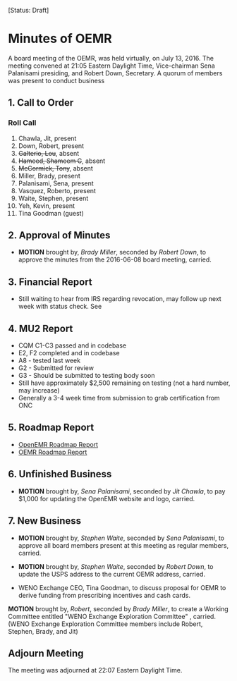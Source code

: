 [Status: Draft]

# Minutes of OEMR
A board meeting of the OEMR, was held virtually, on July 13, 2016. The meeting convened at 21:05 Eastern Daylight Time, Vice-chairman Sena Palanisami presiding, and Robert Down, Secretary. A quorum of members was present to conduct business

## 1. Call to Order

### Roll Call

1. Chawla, Jit, present
2. Down, Robert, present
3. ~~Galterio, Lou~~, absent
4. ~~Hameed, Shameem C~~, absent
5. ~~McCormick, Tony~~, absent
6. Miller, Brady, present
7. Palanisami, Sena, present
8. Vasquez, Roberto, present
9. Waite, Stephen, present
10. Yeh, Kevin, present
11. Tina Goodman (guest)

## 2. Approval of Minutes
- **MOTION** brought by, _Brady Miller_, seconded by _Robert Down_, to approve the minutes from the 2016-06-08 board meeting, carried.

## 3. Financial Report
- Still waiting to hear from IRS regarding revocation, may follow up next week with status check. See

## 4. MU2 Report
- CQM C1-C3 passed and in codebase
- E2, F2 completed and in codebase
- A8 - tested last week
- G2 - Submitted for review
- G3 - Should be submitted to testing body soon
- Still have approximately $2,500 remaining on testing (not a hard number, may increase)
- Generally a 3-4 week time from submission to grab certification from ONC

## 5. Roadmap Report
- [OpenEMR Roadmap Report](http://www.open-emr.org/wiki/images/9/95/Openemr-project-roadmap-07-10-2016.pdf)
- [OEMR Roadmap Report](http://www.open-emr.org/wiki/images/d/d0/Oemr-organization-roadmap-07-10-2016.pdf)

## 6. Unfinished Business
- **MOTION** brought by, _Sena Palanisami_, seconded by _Jit Chawla_, to pay $1,000 for updating the OpenEMR website and logo, carried.

## 7. New Business
- **MOTION** brought by, _Stephen Waite_, seconded by _Sena Palanisami_, to approve all board members present at this meeting as regular members, carried.
- **MOTION** brought by, _Stephen Waite_, seconded by _Robert Down_, to update the USPS address to the current OEMR address, carried.

- WENO Exchange CEO, Tina Goodman, to discuss proposal for OEMR to derive funding from prescribing incentives and cash cards.

**MOTION** brought by, _Robert_, seconded by _Brady Miller_, to create a Working Committee entitled "WENO Exchange Exploration Committee" , carried. (WENO Exchange Exploration Committee members include Robert, Stephen, Brady, and Jit)

## Adjourn Meeting
The meeting was adjourned at 22:07 Eastern Daylight Time.

